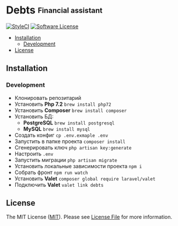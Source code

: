 <h1>Debts <sub><sup>Financial assistant</sup></sub></h1>

[![StyleCI][ico-styleci]][link-styleci]
[![Software License][ico-license]](LICENSE)

<!-- START doctoc generated TOC please keep comment here to allow auto update -->
<!-- DON'T EDIT THIS SECTION, INSTEAD RE-RUN doctoc TO UPDATE -->


- [Installation](#installation)
  - [Development](#development)
- [License](#license)

<!-- END doctoc generated TOC please keep comment here to allow auto update -->

## Installation
 ### Development
 - Клонировать репозитарий
 - Установить **Php 7.2** ```brew install php72```
 - Установить **Composer** ```brew install composer```
 - Установить БД:
   - **PostgreSQL** ```brew install postgresql```
   - **MySQL** ```brew install mysql```
 - Создать конфиг ```cp .env.exmaple .env```
 - Запустить в папке проекта ```composer install```
 - Сгенерировать ключ ```php artisan key:generate```
 - Настроить ```.env```
 - Запустить миграции ```php artisan migrate```
 - Установить локальные зависимости проекта ```npm i```
 - Собрать фронт ```npm run watch```
 - Установить **Valet** ```composer global require laravel/valet```
 - Подключить **Valet** ```valet link debts```

## License

The MIT License ([MIT](https://opensource.org/licenses/MIT)). Please see [License File](LICENSE) for more information.

<!-- Icons -->

[ico-license]: https://img.shields.io/github/license/mashape/apistatus.svg

[ico-styleci]: https://styleci.io/repos/233834947/shield?branch=develop&style=square
[link-styleci]: https://styleci.io/repos/233834947
